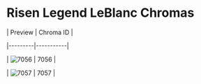 # Risen Legend LeBlanc Chromas


| Preview | Chroma ID |

|---------|-----------|

| ![7056](https://raw.communitydragon.org/latest/plugins/rcp-be-lol-game-data/global/default/v1/champion-chroma-images/7/7056.png) | 7056 |

| ![7057](https://raw.communitydragon.org/latest/plugins/rcp-be-lol-game-data/global/default/v1/champion-chroma-images/7/7057.png) | 7057 |